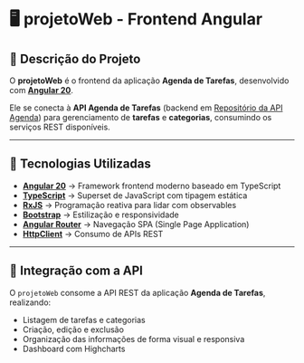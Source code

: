 # 🖥️ projetoWeb - Frontend Angular

## 📖 Descrição do Projeto
O **projetoWeb** é o frontend da aplicação **Agenda de Tarefas**, desenvolvido com **[Angular 20](https://angular.dev/)**.  

Ele se conecta à **API Agenda de Tarefas** (backend em [Repositório da API Agenda](https://github.com/Sambonha/apiAgendaTarefas)) para gerenciamento de **tarefas** e **categorias**, consumindo os serviços REST disponíveis.  

---

## 🚀 Tecnologias Utilizadas
- **[Angular 20](https://angular.dev/)** → Framework frontend moderno baseado em TypeScript  
- **[TypeScript](https://www.typescriptlang.org/)** → Superset de JavaScript com tipagem estática  
- **[RxJS](https://rxjs.dev/)** → Programação reativa para lidar com observables  
- **[Bootstrap](https://getbootstrap.com/)** → Estilização e responsividade  
- **[Angular Router](https://angular.dev/guide/routing-overview)** → Navegação SPA (Single Page Application)  
- **[HttpClient](https://angular.dev/guide/http)** → Consumo de APIs REST  

---

## 🔄 Integração com a API
O `projetoWeb` consome a API REST da aplicação **Agenda de Tarefas**, realizando:  
- Listagem de tarefas e categorias  
- Criação, edição e exclusão  
- Organização das informações de forma visual e responsiva  
- Dashboard com Highcharts